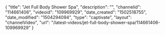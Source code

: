 {
    "title": "Jet Full Body Shower Spa",
    "description": "",
    "channelid": "114661406",
    "videoid": "109969929",
    "date_created": "1502518755",
    "date_modified": "1504294094",
    "type": "captivate",
    "layout": "channelVideo",
    "url": "\/latest-videos\/jet-full-body-shower-spa\/114661406-109969929"
}